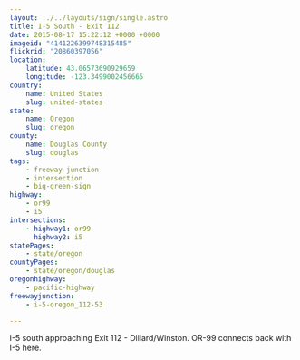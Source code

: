 ```yaml
---
layout: ../../layouts/sign/single.astro
title: I-5 South - Exit 112
date: 2015-08-17 15:22:12 +0000 +0000
imageid: "4141226399748315485"
flickrid: "20860397056"
location:
    latitude: 43.06573690929659
    longitude: -123.3499002456665
country:
    name: United States
    slug: united-states
state:
    name: Oregon
    slug: oregon
county:
    name: Douglas County
    slug: douglas
tags:
    - freeway-junction
    - intersection
    - big-green-sign
highway:
    - or99
    - i5
intersections:
    - highway1: or99
      highway2: i5
statePages:
    - state/oregon
countyPages:
    - state/oregon/douglas
oregonhighway:
    - pacific-highway
freewayjunction:
    - i-5-oregon_112-53

---
```

I-5 south approaching Exit 112 - Dillard/Winston.  OR-99 connects back with I-5 here.